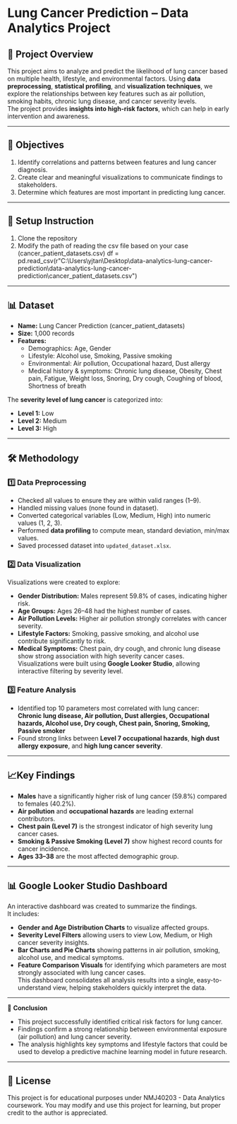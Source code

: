# **Lung Cancer Prediction – Data Analytics Project**

## 📌 **Project Overview** 
This project aims to analyze and predict the likelihood of lung cancer based on multiple health, lifestyle, and environmental factors. Using **data preprocessing**, **statistical profiling**, and **visualization techniques**, we explore the relationships between key features such as air pollution, smoking habits, chronic lung disease, and cancer severity levels.  
The project provides **insights into high-risk factors**, which can help in early intervention and awareness.  

---

## 🎯 **Objectives**
1. Identify correlations and patterns between features and lung cancer diagnosis.  
2. Create clear and meaningful visualizations to communicate findings to stakeholders.  
3. Determine which features are most important in predicting lung cancer.  

---

## 📌 **Setup Instruction**
1) Clone the repository
2) Modify the path of reading the csv file based on your case (cancer_patient_datasets.csv)
df = pd.read_csv(r"C:\Users\yjtan\Desktop\data-analytics-lung-cancer-prediction\data-analytics-lung-cancer-prediction\cancer_patient_datasets.csv")

---

## 📊 **Dataset**
- **Name:** Lung Cancer Prediction (cancer_patient_datasets) 
- **Size:** 1,000 records  
- **Features:**  
  - Demographics: Age, Gender  
  - Lifestyle: Alcohol use, Smoking, Passive smoking  
  - Environmental: Air pollution, Occupational hazard, Dust allergy  
  - Medical history & symptoms: Chronic lung disease, Obesity, Chest pain, Fatigue, Weight loss, Snoring, Dry cough, Coughing of blood, Shortness of breath  

The **severity level of lung cancer** is categorized into:
- **Level 1:** Low  
- **Level 2:** Medium  
- **Level 3:** High  

---

## 🛠️ **Methodology** 
### 1️⃣ **Data Preprocessing**
- Checked all values to ensure they are within valid ranges (1–9).  
- Handled missing values (none found in dataset).  
- Converted categorical variables (Low, Medium, High) into numeric values (1, 2, 3).  
- Performed **data profiling** to compute mean, standard deviation, min/max values.  
- Saved processed dataset into `updated_dataset.xlsx`.  

### 2️⃣ **Data Visualization**
Visualizations were created to explore:  
- **Gender Distribution:** Males represent 59.8% of cases, indicating higher risk.  
- **Age Groups:** Ages 26–48 had the highest number of cases.  
- **Air Pollution Levels:** Higher air pollution strongly correlates with cancer severity.  
- **Lifestyle Factors:** Smoking, passive smoking, and alcohol use contribute significantly to risk.  
- **Medical Symptoms:** Chest pain, dry cough, and chronic lung disease show strong association with high severity cancer cases.  
Visualizations were built using **Google Looker Studio**, allowing interactive filtering by severity level.  

### 3️⃣ **Feature Analysis**
- Identified top 10 parameters most correlated with lung cancer:  
  **Chronic lung disease, Air pollution, Dust allergies, Occupational hazards, Alcohol use, Dry cough, Chest pain, Snoring, Smoking, Passive smoker**  
- Found strong links between **Level 7 occupational hazards**, **high dust allergy exposure**, and **high lung cancer severity**.  

---

## 📈**Key Findings**
- **Males** have a significantly higher risk of lung cancer (59.8%) compared to females (40.2%).  
- **Air pollution** and **occupational hazards** are leading external contributors.  
- **Chest pain (Level 7)** is the strongest indicator of high severity lung cancer cases.  
- **Smoking & Passive Smoking (Level 7)** show highest record counts for cancer incidence.  
- **Ages 33–38** are the most affected demographic group.  

---

## 📊 **Google Looker Studio Dashboard**
An interactive dashboard was created to summarize the findings.  
It includes:  
- **Gender and Age Distribution Charts** to visualize affected groups.  
- **Severity Level Filters** allowing users to view Low, Medium, or High cancer severity insights.  
- **Bar Charts and Pie Charts** showing patterns in air pollution, smoking, alcohol use, and medical symptoms.  
- **Feature Comparison Visuals** for identifying which parameters are most strongly associated with lung cancer cases.  
This dashboard consolidates all analysis results into a single, easy-to-understand view, helping stakeholders quickly interpret the data.   

---

📌 **Conclusion**
- This project successfully identified critical risk factors for lung cancer.
- Findings confirm a strong relationship between environmental exposure (air pollution) and lung cancer severity.
- The analysis highlights key symptoms and lifestyle factors that could be used to develop a predictive machine learning model in future research.
---

## 📜 **License**
This project is for educational purposes under NMJ40203 - Data Analytics coursework. You may modify and use this project for learning, but proper credit to the author is appreciated.
